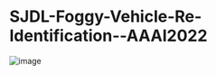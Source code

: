 # SJDL-Foggy-Vehicle-Re-Identification--AAAI2022

![image](https://github.com/Cihsaing/SJDL-Foggy-Vehicle-Re-Identification--AAAI2022/blob/master/Poster.png)
